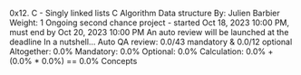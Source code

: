 0x12. C - Singly linked lists
C
Algorithm
Data structure
 By: Julien Barbier
 Weight: 1
 Ongoing second chance project - started Oct 18, 2023 10:00 PM, must end by Oct 20, 2023 10:00 PM
 An auto review will be launched at the deadline
In a nutshell…
Auto QA review: 0.0/43 mandatory & 0.0/12 optional
Altogether:  0.0%
Mandatory: 0.0%
Optional: 0.0%
Calculation:  0.0% + (0.0% * 0.0%)  == 0.0%
Concepts
